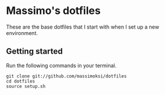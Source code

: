 # Massimo's dotfiles

These are the base dotfiles that I start with when I set up a new environment.

## Getting started

Run the following commands in your terminal.

```terminal
git clone git://github.com/massimoksi/dotfiles
cd dotfiles
source setup.sh
```
